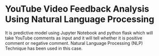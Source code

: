 # YouTube Video Feedback Analysis Using Natural Language Processing
It is predictive model using Jupyter Notebook and python flask which will take YouTube comments as input and it will tell whether it is positive comment or negative comment. Natural Language Processing (NLP) Technique has been used in this case.
